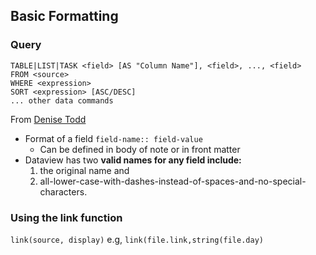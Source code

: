 ## Basic Formatting 

### Query
```
TABLE|LIST|TASK <field> [AS "Column Name"], <field>, ..., <field>
FROM <source>
WHERE <expression>
SORT <expression> [ASC/DESC]
... other data commands
```

From [Denise Todd](https://denisetodd.medium.com/obsidian-dataview-for-beginners-a-checklist-to-help-fix-your-dataview-queries-11acc57f1e48)
- Format of a field `field-name:: field-value`
	- Can be defined in body of note or in front matter
- Dataview has two **valid names for any field include:**
	1) the original name and   
	2) all-lower-case-with-dashes-instead-of-spaces-and-no-special-characters.


### Using the link function
`link(source, display)` e.g, `link(file.link,string(file.day)`